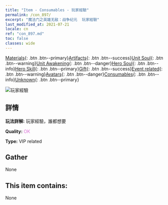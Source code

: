 ```yaml
---
title: "Item - Consumables - 玩家經驗"
permalink: /con_897/
excerpt: "魔法门之英雄无敌：战争纪元  玩家經驗"
last_modified_at: 2021-07-21
locale: cn
ref: "con_897.md"
toc: false
classes: wide
---
```

 [Materials](/ItemsCN/){: .btn .btn--primary}[Artifacts](/ItemsCN/Artifacts/){: .btn .btn--success}[Unit Soul](/ItemsCN/UnitSoul/){: .btn .btn--warning}[Unit Awakening](/ItemsCN/UnitAwakening/){: .btn .btn--danger}[Hero Soul](/ItemsCN/HeroSoul/){: .btn .btn--info}[Hero Skill](/ItemsCN/HeroSkill/){: .btn .btn--primary}[Gift](/ItemsCN/Gift/){: .btn .btn--success}[Event related](/ItemsCN/Events/){: .btn .btn--warning}[Avatars](/ItemsCN/Avatars/){: .btn .btn--danger}[Consumables](/ItemsCN/Consumables/){: .btn .btn--info}[Unknown](/ItemsCN/Unknown/){: .btn .btn--primary}

 ![玩家經驗](/images/t/i_101.png)

## 詳情
 **玩法詳解:** 玩家經驗，誰都想要

 **Quality:** <span style="color: #DA70D6">OK</span>

 **Type:** VIP related

## Gather

  None

## This item contains:

  None

